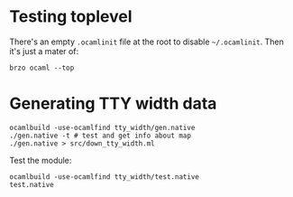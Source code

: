 # Testing toplevel

There's an empty `.ocamlinit` file at the root to disable
`~/.ocamlinit`. Then it's just a mater of:

```
brzo ocaml --top 
```

# Generating TTY width data

```
ocamlbuild -use-ocamlfind tty_width/gen.native
./gen.native -t # test and get info about map
./gen.native > src/down_tty_width.ml
```

Test the module:

```
ocamlbuild -use-ocamlfind tty_width/test.native
test.native
```


